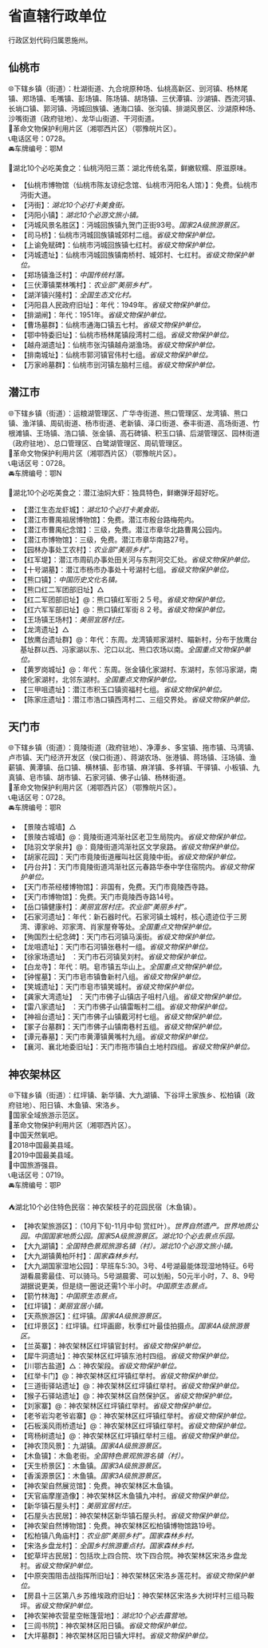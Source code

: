 # 省直辖行政单位  
行政区划代码归属恩施州。  

## 仙桃市   
🌐下辖乡镇（街道）：杜湖街道、九合垸原种场、仙桃高新区、剅河镇、杨林尾镇、郑场镇、毛嘴镇、彭场镇、陈场镇、胡场镇、三伏潭镇、沙湖镇、西流河镇、长埫口镇、郭河镇、沔城回族镇、通海口镇、张沟镇、排湖风景区、沙湖原种场、沙嘴街道（政府驻地）、龙华山街道、干河街道。  
🚩革命文物保护利用片区（湘鄂西片区）（鄂豫皖片区）。  
📞电话区号：0728。  
🚘车牌编号：鄂M  
  
🍴湖北10个必吃美食之：仙桃沔阳三蒸：湖北传统名菜，鲜嫩软糯、原滋原味。  
  
* 【仙桃市博物馆（仙桃市陈友谅纪念馆、仙桃市沔阳名人馆）】：免费。仙桃市沔街大道。  
* 【沔街】：*湖北10个必打卡美食街。*  
* 【沔阳小镇】：*湖北10个必游文旅小镇。*  
* 【沔城风景名胜区】：沔城回族镇九贺门正街93号。*国家2A级旅游景区。*  
* 【司马桥】：仙桃市沔城回族镇城郊村二组。*省级文物保护单位。*  
* 【上谕免赋碑】：仙桃市沔城回族镇七红村。*省级文物保护单位。*    
* 【沔城遗址】：仙桃市沔城回族镇南桥村、城郊村、七红村。*省级文物保护单位。*  
* 【郑场镇渔泛村】：*中国传统村落。*  
* 【三伏潭镇栗林嘴村】：*农业部“美丽乡村”。*  
* 【湖洋镇兴隆村】：*全国生态文化村。*  
* 【沔阳县人民政府旧址】：年代：1949年。*省级文物保护单位。*  
* 【排湖闸】：年代：1951年。*省级文物保护单位。*  
* 【曹场墓群】：仙桃市通海口镇五七村。*省级文物保护单位。*  
* 【鄂中特委旧址】：仙桃市杨林尾镇段湾村二组。*省级文物保护单位。*  
* 【越舟湖遗址】：仙桃市张沟镇越舟湖渔场。*省级文物保护单位。*  
* 【排南城址】：仙桃市郭河镇官伟村七组。*省级文物保护单位。*  
* 【万家岭墓群】：仙桃市剅河镇左脑村三组。*省级文物保护单位。*  

## 潜江市  
🌐下辖乡镇（街道）：运粮湖管理区、广华寺街道、熊口管理区、龙湾镇、熊口镇、渔洋镇、周矶街道、杨市街道、老新镇、泽口街道、泰丰街道、高场街道、竹根滩镇、王场镇、浩口镇、张金镇、高石碑镇、积玉口镇、后湖管理区、园林街道（政府驻地）、总口管理区、白鹭湖管理区、周矶管理区。  
🚩革命文物保护利用片区（湘鄂西片区）（鄂豫皖片区）。  
📞电话区号：0728。  
🚘车牌编号：鄂N  
  
🍴湖北10个必吃美食之：潜江油焖大虾：独具特色，鲜嫩弹牙超好吃。  
  
* 【潜江生态龙虾城】：*湖北10个必打卡美食街。*
* 【潜江市曹禺祖居博物馆】：免费。潜江市殷台路梅苑内。  
* 【潜江市曹禺纪念馆】：三级，免费。潜江市章华北路曹禺公园内。  
* 【潜江市博物馆】：三级，免费。潜江市章华南路27号。  
* 【园林办事处工农村】：*农业部“美丽乡村”。*  
* 【红军堤】：潜江市周矶办事处田关河与东荆河交汇处。*省级文物保护单位。*  
* 【十号湖墓】：潜江市杨市办事处十号湖村七组。*省级文物保护单位。*    
* 【熊口镇】：*中国历史文化名镇。*  
* 【熊口红二军团部旧址】△
* 【红二军团部旧址】@：熊口镇红军街２５号。*省级文物保护单位。*  
* 【红六军军部旧址】@：熊口镇红军街８２号。*省级文物保护单位。*    
* 【王场镇王场村】：*美丽宜居村庄。*    
* 【龙湾遗址】△
* 【放鹰台遗址群】@：年代：东周。龙湾镇郑家湖村、瞄新村，分布于放鹰台基址群以西、冯家湖以东、沱口以北、熊口农场以南。*全国重点文物保护单位。*  
* 【黄罗岗城址】@：年代：东周。张金镇化家湖村、东湖村，东邻冯家湖，南接化家湖村，北邻东湖村。*全国重点文物保护单位。*  
* 【三甲咀遗址】：潜江市积玉口镇资福村七组。*省级文物保护单位。*  
* 【陈家庄遗址】：潜江市浩口镇西湾村二、三组交界处。*省级文物保护单位。*    

## 天门市  
🌐下辖乡镇（街道）：竟陵街道（政府驻地）、净潭乡、多宝镇、拖市镇、马湾镇、卢市镇、天门经济开发区（侯口街道）、蒋湖农场、张港镇、蒋场镇、汪场镇、渔薪镇、黄潭镇、岳口镇、横林镇、彭市镇、麻洋镇、多祥镇、干驿镇、小板镇、九真镇、皂市镇、胡市镇、石家河镇、佛子山镇、杨林街道。  
🚩革命文物保护利用片区（湘鄂西片区）（鄂豫皖片区）。  
📞电话区号：0728。  
🚘车牌编号：鄂R  
  
* 【景陵古城墙】△
* 【景陵古城墙】@：竟陵街道鸿渐社区老卫生局院内。*省级文物保护单位。*  
* 【陆羽文学泉井】@：竟陵街道鸿渐社区文学泉路。*省级文物保护单位。*    
* 【胡家花园】：天门市竟陵街道雁叫社区竟陵中街。*省级文物保护单位。*  
* 【丹台井】：天门市竟陵街道鸿渐社区元春路华泰中学住宿院内。*省级文物保护单位。*  
* 【天门市茶经楼博物馆】：非国有，免费。天门市竟陵西寺路。  
* 【天门市博物馆】：免费。天门市竟陵西寺路14号。  
* 【岳口镇健康村】：*美丽宜居村庄。农业部“美丽乡村”。*  
* 【石家河遗址】：年代：新石器时代。石家河镇土城村，核心遗迹位于三房湾、谭家岭、邓家湾、肖家屋脊等处。*全国重点文物保护单位。*  
* 【殉国烈士纪念碑】：天门市石河镇马溪街。*省级文物保护单位。*  
* 【龙咀遗址】：天门市石河镇张巷村一组。*省级文物保护单位。*  
* 【徐家场遗址】 ：天门市石河镇吴刘村。*省级文物保护单位。*    
* 【白龙寺】：年代：明。皂市镇五华山上。*全国重点文物保护单位。*  
* 【钟惺墓】：天门市皂市镇鲁新村八组。*省级文物保护单位。*  
* 【笑城遗址】：天门市皂市镇笑城村。*省级文物保护单位。*    
* 【龚家大湾遗址】 ：天门市佛子山镇店子咀村八组。*省级文物保护单位。*  
* 【雷八家遗址】 ：天门市佛子山镇雷畈村二组。*省级文物保护单位。*  
* 【神祖台遗址】：天门市佛子山镇戴河村七组。*省级文物保护单位。*  
* 【冢子台墓群】：天门市佛子山镇南巷村五组。*省级文物保护单位。*    
* 【谭元春墓】：天门市黄潭镇黄嘴村九组。*省级文物保护单位。*  
* 【襄河、襄北地委旧址】：天门市拖市镇白土地村四组。*省级文物保护单位。*  
  
## 神农架林区   
🌐下辖乡镇（街道）：红坪镇、新华镇、大九湖镇、下谷坪土家族乡、松柏镇（政府驻地）、阳日镇、木鱼镇、宋洛乡。  
🚩国家全域旅游示范区。  
🚩革命文物保护利用片区（湘鄂西片区）。  
🚩中国天然氧吧。  
🏅2018中国最美县域。  
🏅2019中国最美县域。  
🏅中国旅游强县。  
📞电话区号：0719。  
🚘车牌编号：鄂P  
  
⛺湖北10个必住特色民宿：神农架枝子的花园民宿（木鱼镇）。  
  
* 【神农架旅游区】：（10月下旬-11月中旬 赏红叶）。*世界自然遗产。世界地质公园。中国国家地质公园。国家5A级旅游景区。湖北10个必去景点乐园。*  
* 【大九湖镇】：*全国特色景观旅游名镇（村）。湖北10个必游文旅小镇。*  
* 【大九湖镇黄柏阡村】：*国家森林乡村。*  
* 【大九湖国家湿地公园】：早班车5:30。3号、4号湖最能体现湿地特征。6号湖看晨雾最佳、可以骑马。5号湖晨雾、可以划船，50元半小时，7、8、9号湖据说更美，但是绕一圈说还需1个半小时。*中国原生态景点。*  
* 【箭竹林海】：*中国原生态景点。*  
* 【红坪镇】：*美丽宜居小镇。*  
* 【天燕旅游区】：红坪镇。*国家4A级旅游景区。*  
* 【红坪景区】：红坪镇。红坪画廊，秋季红叶最佳拍摄点。*国家4A级旅游景区。*  
* 【兰英寨】：神农架林区红坪镇官封村。*省级文物保护单位。*  
* 【犀牛洞遗址】：神农架林区红坪镇东池村四组。*省级文物保护单位。*    
* 【川鄂古盐道】△：神农架段。*省级文物保护单位。*  
* 【红举卡门】@：神农架林区红坪镇红举村。*省级文物保护单位。*  
* 【三道街驿站遗址】@：神农架林区红坪镇红举村。*省级文物保护单位。*  
* 【猴子石驿站遗址】@：神农架林区自然保护区。*省级文物保护单位。*  
* 【刘家寨】@：神农架林区红坪镇红举村。*省级文物保护单位。*  
* 【老爷岩沟老爷岩寨】@：神农架林区红坪镇红举村。*省级文物保护单位。*  
* 【石板溪风雨桥遗址】@：神农架林区红坪镇红举村。*省级文物保护单位。*  
* 【弯杨树遗址】@：神农架林区红坪镇红举村三组。*省级文物保护单位。*  
* 【神农顶风景】：九湖镇。*国家4A级旅游景区。*  
* 【木鱼镇】：木鱼老街。*全国特色景观旅游名镇（村）。*  
* 【天生桥景区】：木鱼镇。*国家3A级旅游景区。*  
* 【香溪源景区】：木鱼镇。*国家3A级旅游景区。*  
* 【神农架自然展览馆】：免费。神农架林区木鱼镇。  
* 【天官庙摩崖造像】：神农架林区木鱼镇九冲村。*省级文物保护单位。*  
* 【新华镇石屋头村】：*美丽宜居村庄。*  
* 【石屋头古民居】：神农架林区新华镇石屋头村。*省级文物保护单位。*  
* 【神农架自然博物馆】：免费。神农架林区松柏镇博物馆路19号。  
* 【松柏镇八角庙村】：*农业部“美丽乡村”。国家森林乡村。*  
* 【宋洛乡盘龙村】：*全国乡村旅游重点村。国家森林乡村。*  
* 【蛇草坪古民居】：包括坎上四合院、坎下四合院。神农架林区宋洛乡盘龙村。*省级文物保护单位。*  
* 【中原突围阻击战指挥所旧址】：神农架林区宋洛乡莲花村。*省级文物保护单位。*  
* 【房县十三区第八乡苏维埃政府旧址】：神农架林区宋洛乡大树坪村三组马鞍坪。*省级文物保护单位。*    
* 【神农架神农营星空帐篷营地】：*湖北10个必去露营地。*    
* 【三闾书院】：神农架林区阳日镇。*省级文物保护单位。*  
* 【大坪墓群】：神农架林区阳日镇大坪村。*省级文物保护单位。*    